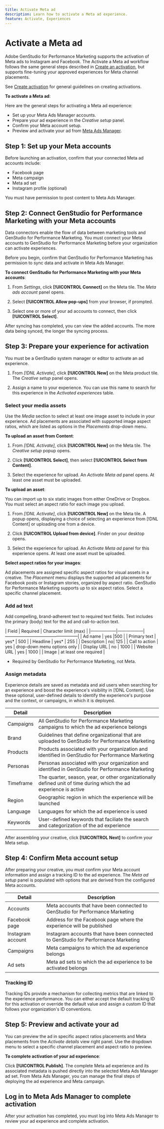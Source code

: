 ```yaml
---
title: Activate Meta ad
description: Learn how to activate a Meta ad experience.
feature: Activate, Experiences
---
```

# Activate a Meta ad

Adobe GenStudio for Performance Marketing supports the activation of Meta ads to Instagram and Facebook. The Activate a Meta ad workflow follows the same general steps described in [Create an activation](create-activations.md), but supports fine-tuning your approved experiences for Meta channel placements.

See [Create activation](create-activations.md) for general guidelines on creating activations.

**To activate a Meta ad**:

Here are the general steps for activating a Meta ad experience:

* Set up your Meta Ads Manager accounts.
* Prepare your ad experience in the _Creative setup_ panel.
* Confirm your Meta account setup.
* Preview and activate your ad from [Meta Ads Manager](https://www.facebook.com/business/tools/ads-manager/help).

## Step 1: Set up your Meta accounts

Before launching an activation, confirm that your connected Meta ad accounts include:

* Facebook page
* Meta campaign
* Meta ad set
* Instagram profile (optional)

You must have permission to post content to Meta Ads Manager.

## Step 2: Connect GenStudio for Performance Marketing with your Meta accounts

Data connectors enable the flow of data between marketing tools and GenStudio for Performance Marketing. You must connect your Meta accounts to GenStudio for Performance Marketing before your organization can activate experiences.

Before you begin, confirm that GenStudio for Performance Marketing has permission to sync data and activate in Meta Ads Manager.

**To connect GenStudio for Performance Marketing with your Meta accounts**:

1. From _Settings_, click **[!UICONTROL Connect]** on the Meta tile. The _Meta ads account_ panel opens.

1. Select **[!UICONTROL Allow pop-ups]** from your browser, if prompted.

1. Select one or more of your ad accounts to connect, then click **[!UICONTROL Select]**.

After syncing has completed, you can view the added accounts. The more data being synced, the longer the syncing process.

## Step 3: Prepare your experience for activation

You must be a GenStudio system manager or editor to activate an ad experience.

1. From _[!DNL Activate]_, click **[!UICONTROL New]** on the Meta product tile. The _Creative setup_ panel opens.

1. Assign a name to your experience. You can use this name to search for this experience in the _Activated experiences_ table.

### Select your media assets

Use the _Media_ section to select at least one image asset to include in your experience. Ad placements are associated with supported image aspect ratios, which are listed as options in the _Placements_ drop-down menu.

**To upload an asset from Content**:

1. From _[!DNL Activate]_, click **[!UICONTROL New]** on the Meta tile. The _Creative setup_ popup opens.

1. Click **[!UICONTROL Select]**, then select **[!UICONTROL Select from Content]**.

1. Select the experience for upload. An _Activate Meta ad_ panel opens. At least one asset must be uploaded.

**To upload an asset**:

You can import up to six static images from either OneDrive or Dropbox. You must select an aspect ratio for each image you upload.

1. From _[!DNL Activate]_, click **[!UICONTROL New]** on the Meta tile. A popup opens, displaying a choice of selecting an experience from [!DNL Content] or uploading one from a device.

1. Click **[!UICONTROL Upload from device]**. Finder on your desktop opens.

1. Select the experience for upload. An _Activate Meta ad_ panel for this experience opens. At least one asset must be uploaded.

**Select aspect ratios for your images**:

Ad placements are assigned specific aspect ratios for visual assets in a creative. The _Placement_ menu displays the supported ad placements for Facebook posts or Instagram stories, organized by aspect ratio. GenStudio for Performance Marketing supports up to six aspect ratios. Select a specific channel placement.

### Add ad text

Add compelling, brand-adherent text to required text fields. Text includes the primary (body) text for the ad and call-to-action text.

| Field     | Required | Character limit (max) |
|——————|——————|—————————————————|
| Ad name  | yes |500 |
| Primary text | yes* | 500 |
| Headline   | yes* | 255 |
| Description   | no| 125 |
| Call to action   | yes | drop-down menu options only |
| Display URL   | no | 1000 |
| Website URL   | yes | 1000 |
| Image   | at least one required |

* Required by GenStudio for Performance Marketing, not Meta.

### Assign metadata

Experience details are saved as metadata and aid users when searching for an experience and boost the experience's visibility in [!DNL Content]. Use these optional, user-defined details to identify the experience's purpose and the context, or campaigns, in which it is deployed.

| Detail     | Description |
|------------|-------------|
| Campaigns   | All GenStudio for Performance Marketing campaigns to which the ad experience belongs |
| Brand   | Guidelines that define organizational that are uploaded to GenStudio for Performance Marketing |
| Products   | Products associated with your organization and identified in GenStudio for Performance Marketing|
| Personas   | Personas associated with your organization and identified in GenStudio for Performance Marketing|
| Timeframe   | The quarter, season, year, or other organizationally defined unit of time during which the ad experience is active |
| Region   | Geographic region in which the experience will be launched |
| Language   | Languages for which the ad experience is used |
| Keywords   | User-defined keywords that faciliate the search and categorization of the ad experience |

After assembling your creative, click **[!UICONTROL Next]** to confirm your Meta setup.

## Step 4: Confirm Meta account setup

After preparing your creative, you must confirm your Meta account information and assign a tracking ID to the ad experience. The _Meta ad setup_ panel is populated with options that are derived from the configured Meta accounts.

| Detail     | Description |
|------------|-------------|
| Accounts   | Meta accounts that have been connected to GenStudio for Performance Marketing |
| Facebook page   | Address for the Facebook page where the experience will be published |
| Instagram account   | Instagram accounts that have been connected to GenStudio for Performance Marketing|
| Campaigns    | Meta campaigns to which the ad experience belongs |
| Ad sets   |Meta ad sets to which the ad experience to be activated belongs  |

### Tracking ID

Tracking IDs provide a mechanism for collecting metrics that are linked to the experience performance. You can either accept the default tracking ID for this activation or override the default value and assign a custom ID that follows your organization's ID conventions.

## Step 5: Preview and activate your ad

You can preview the ad in specific aspect ratios placements and Meta placements from the _Activate details_ view right panel. Use the dropdown menu to select a specific channel placement and aspect ratio to preview.

**To complete activation of your ad experience**:

Click **[!UICONTROL Publish]**. The complete Meta ad experience and its associated metadata is pushed directly into the selected Meta Ads Manager ad set. From Meta Ads Manager, you can manage the final steps of deploying the ad experience and Meta campaign.

## Log in to Meta Ads Manager to complete activation

After your activation has completed, you must log into Meta Ads Manager to review your ad experience and complete activation.
